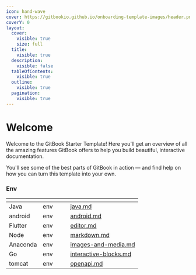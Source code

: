 ```yaml
---
icon: hand-wave
cover: https://gitbookio.github.io/onboarding-template-images/header.png
coverY: 0
layout:
  cover:
    visible: true
    size: full
  title:
    visible: true
  description:
    visible: false
  tableOfContents:
    visible: true
  outline:
    visible: true
  pagination:
    visible: true
---
```


# Welcome

Welcome to the GitBook Starter Template! Here you'll get an overview of all the amazing features GitBook offers to help you build beautiful, interactive documentation.

You'll see some of the best parts of GitBook in action — and find help on how you can turn this template into your own.

### Env

<table data-view="cards"><thead><tr><th></th><th></th><th data-hidden data-card-cover data-type="files"></th><th data-hidden></th><th data-hidden data-card-target data-type="content-ref"></th></tr></thead><tbody><tr><td>Java</td><td>env</td><td></td><td></td><td><a href="env/java.md">java.md</a></td></tr><tr><td>android</td><td>env</td><td></td><td></td><td><a href="env/android.md">android.md</a></td></tr><tr><td>Flutter</td><td>env</td><td></td><td></td><td><a href="env/editor.md">editor.md</a></td></tr><tr><td>Node</td><td>env</td><td></td><td></td><td><a href="env/markdown.md">markdown.md</a></td></tr><tr><td>Anaconda</td><td>env</td><td></td><td></td><td><a href="env/images-and-media.md">images-and-media.md</a></td></tr><tr><td>Go</td><td>env</td><td></td><td></td><td><a href="env/interactive-blocks.md">interactive-blocks.md</a></td></tr><tr><td>tomcat</td><td>env</td><td></td><td></td><td><a href="env/openapi.md">openapi.md</a></td></tr></tbody></table>
